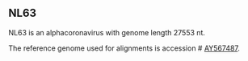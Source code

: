 ## NL63

NL63 is an alphacoronavirus with genome length 27553 nt.

The reference genome used for alignments is accession # [AY567487](https://www.ncbi.nlm.nih.gov/nuccore/AY567487).